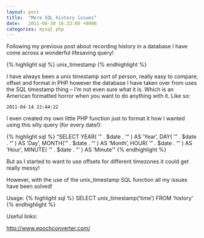```yaml
---
layout: post
title:  "More SQL history issues"
date:   2011-08-30 16:33:00 +0000
categories: mysql php
---
```


Following my previous post about recording history in a database I have come across a wonderful lifesaving query!

{% highlight sql %}
    unix_timestamp
{% endhighlight %}

I have always been a unix timestamp sort of person, really easy to compare, offset and format in PHP however the database I have taken over from uses the SQL timestamp thing – I’m not even sure what it is.
Which is an American formatted horror when you want to do anything with it. Like so:

    2011-04-14 22:44:22

I even created my own little PHP function just to format it how I wanted using this silly query (for every date!):

{% highlight sql %}
    “SELECT YEAR( ’” . $date . “’ ) AS ’Year’,
    DAY( ’” . $date . “’ ) AS ’Day’,
    MONTH(’” . $date . “’ ) AS ’Month’,
    HOUR( ’” . $date . “’ ) AS ’Hour’,
    MINUTE( ’” . $date . “’ ) AS ’Minute’”
{% endhighlight %}

But as I started to want to use offsets for different timezones it could get really messy!

However, with the use of the unix_timestamp SQL function all my issues have been solved!

Usage:
{% highlight sql %}
    SELECT unix_timestamp(’time’) FROM ’history’
{% endhighlight %}

Useful links:

http://www.epochconverter.com/
